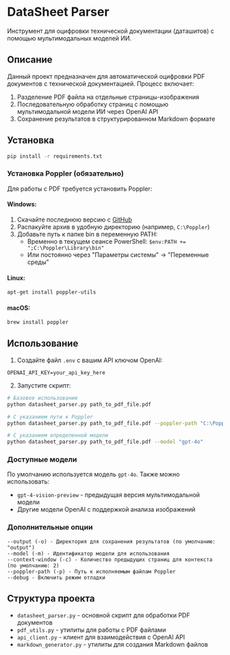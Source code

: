 # DataSheet Parser

Инструмент для оцифровки технической документации (даташитов) с помощью мультимодальных моделей ИИ.

## Описание

Данный проект предназначен для автоматической оцифровки PDF документов с технической документацией. Процесс включает:
1. Разделение PDF файла на отдельные страницы-изображения
2. Последовательную обработку страниц с помощью мультимодальной модели ИИ через OpenAI API
3. Сохранение результатов в структурированном Markdown формате 

## Установка

```bash
pip install -r requirements.txt
```

### Установка Poppler (обязательно)

Для работы с PDF требуется установить Poppler:

#### Windows:
1. Скачайте последнюю версию с [GitHub](https://github.com/oschwartz10612/poppler-windows/releases/)
2. Распакуйте архив в удобную директорию (например, `C:\Poppler`)
3. Добавьте путь к папке bin в переменную PATH:
   - Временно в текущем сеансе PowerShell: `$env:PATH += ";C:\Poppler\Library\bin"`
   - Или постоянно через "Параметры системы" → "Переменные среды"

#### Linux:
```bash
apt-get install poppler-utils
```

#### macOS:
```bash
brew install poppler
```

## Использование

1. Создайте файл `.env` с вашим API ключом OpenAI:
```
OPENAI_API_KEY=your_api_key_here
```

2. Запустите скрипт:
```bash
# Базовое использование
python datasheet_parser.py path_to_pdf_file.pdf

# С указанием пути к Poppler
python datasheet_parser.py path_to_pdf_file.pdf --poppler-path "C:\Poppler\Library\bin"

# С указанием определенной модели
python datasheet_parser.py path_to_pdf_file.pdf --model "gpt-4o"
```

### Доступные модели

По умолчанию используется модель `gpt-4o`. Также можно использовать:
- `gpt-4-vision-preview` - предыдущая версия мультимодальной модели
- Другие модели OpenAI с поддержкой анализа изображений

### Дополнительные опции

```
--output (-o) - Директория для сохранения результатов (по умолчанию: "output")
--model (-m) - Идентификатор модели для использования
--context-window (-c) - Количество предыдущих страниц для контекста (по умолчанию: 2)
--poppler-path (-p) - Путь к исполняемым файлам Poppler
--debug - Включить режим отладки
```

## Структура проекта

- `datasheet_parser.py` - основной скрипт для обработки PDF документов
- `pdf_utils.py` - утилиты для работы с PDF файлами
- `api_client.py` - клиент для взаимодействия с OpenAI API
- `markdown_generator.py` - утилиты для создания Markdown файлов